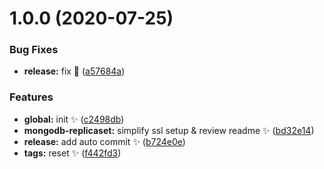 # 1.0.0 (2020-07-25)


### Bug Fixes

* **release:** fix 🐛 ([a57684a](https://github.com/weareopensource/rancher-catalog/commit/a57684a7852ef85e32db1409cfc02dc127676a5b))


### Features

* **global:** init ✨ ([c2498db](https://github.com/weareopensource/rancher-catalog/commit/c2498db26efd16190df6c31bfd0cb3964fb9f149))
* **mongodb-replicaset:** simplify ssl setup & review readme ✨ ([bd32e14](https://github.com/weareopensource/rancher-catalog/commit/bd32e14958f61ac830deed6f66509b03ed4c9271))
* **release:** add auto commit ✨ ([b724e0e](https://github.com/weareopensource/rancher-catalog/commit/b724e0ec6fef9801759fd2d6c5f4502b46b1d1b9))
* **tags:** reset ✨ ([f442fd3](https://github.com/weareopensource/rancher-catalog/commit/f442fd39044c0a63320922389a0bb3dbea3ff0de))